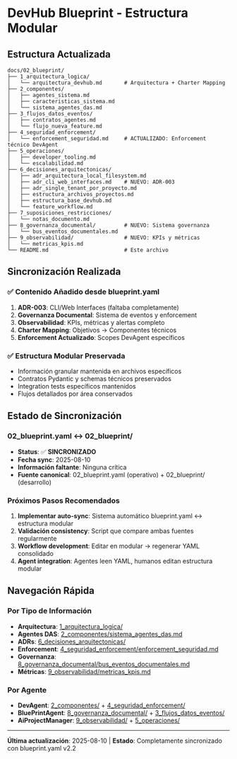 # DevHub Blueprint - Estructura Modular

## Estructura Actualizada

```
docs/02_blueprint/
├── 1_arquitectura_logica/
│   └── arquitectura_devhub.md       # Arquitectura + Charter Mapping
├── 2_componentes/
│   ├── agentes_sistema.md
│   ├── caracteristicas_sistema.md
│   └── sistema_agentes_das.md
├── 3_flujos_datos_eventos/
│   ├── contratos_agentes.md
│   └── flujo_nueva_feature.md
├── 4_seguridad_enforcement/
│   └── enforcement_seguridad.md     # ACTUALIZADO: Enforcement técnico DevAgent
├── 5_operaciones/
│   ├── developer_tooling.md
│   └── escalabilidad.md
├── 6_decisiones_arquitectonicas/
│   ├── adr_arquitectura_local_filesystem.md
│   ├── adr_cli_web_interfaces.md    # NUEVO: ADR-003 
│   ├── adr_single_tenant_por_proyecto.md
│   ├── estructura_archivos_proyectos.md
│   ├── estructura_base_devhub.md
│   └── feature_workflow.md
├── 7_suposiciones_restricciones/
│   └── notas_documento.md
├── 8_governanza_documental/         # NUEVO: Sistema governanza
│   └── bus_eventos_documentales.md
├── 9_observabilidad/                # NUEVO: KPIs y métricas
│   └── metricas_kpis.md
└── README.md                        # Este archivo
```

## Sincronización Realizada

### ✅ Contenido Añadido desde blueprint.yaml

1. **ADR-003**: CLI/Web Interfaces (faltaba completamente)
2. **Governanza Documental**: Sistema de eventos y enforcement
3. **Observabilidad**: KPIs, métricas y alertas completo
4. **Charter Mapping**: Objetivos → Componentes técnicos
5. **Enforcement Actualizado**: Scopes DevAgent específicos

### ✅ Estructura Modular Preservada

- Información granular mantenida en archivos específicos
- Contratos Pydantic y schemas técnicos preservados
- Integration tests específicos mantenidos
- Flujos detallados por área conservados

## Estado de Sincronización

### 02_blueprint.yaml ↔ 02_blueprint/
- **Status**: ✅ **SINCRONIZADO**
- **Fecha sync**: 2025-08-10
- **Información faltante**: Ninguna crítica
- **Fuente canonical**: 02_blueprint.yaml (operativo) + 02_blueprint/ (desarrollo)

### Próximos Pasos Recomendados

1. **Implementar auto-sync**: Sistema automático blueprint.yaml ↔ estructura modular
2. **Validación consistency**: Script que compare ambas fuentes regularmente  
3. **Workflow development**: Editar en modular → regenerar YAML consolidado
4. **Agent integration**: Agentes leen YAML, humanos editan estructura modular

## Navegación Rápida

### Por Tipo de Información
- **Arquitectura**: [1_arquitectura_logica/](1_arquitectura_logica/)
- **Agentes DAS**: [2_componentes/sistema_agentes_das.md](2_componentes/sistema_agentes_das.md)
- **ADRs**: [6_decisiones_arquitectonicas/](6_decisiones_arquitectonicas/)
- **Enforcement**: [4_seguridad_enforcement/enforcement_seguridad.md](4_seguridad_enforcement/enforcement_seguridad.md)
- **Governanza**: [8_governanza_documental/bus_eventos_documentales.md](8_governanza_documental/bus_eventos_documentales.md)
- **Métricas**: [9_observabilidad/metricas_kpis.md](9_observabilidad/metricas_kpis.md)

### Por Agente
- **DevAgent**: [2_componentes/](2_componentes/) + [4_seguridad_enforcement/](4_seguridad_enforcement/)
- **BluePrintAgent**: [8_governanza_documental/](8_governanza_documental/) + [3_flujos_datos_eventos/](3_flujos_datos_eventos/)
- **AiProjectManager**: [9_observabilidad/](9_observabilidad/) + [5_operaciones/](5_operaciones/)

---

**Última actualización**: 2025-08-10 | **Estado**: Completamente sincronizado con blueprint.yaml v2.2